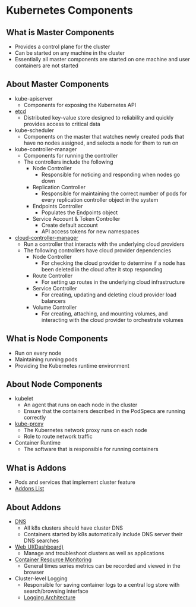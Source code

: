 # Kubernetes Components

## What is Master Components
- Provides a control plane for the cluster
- Can be started on any machine in the cluster
- Essentially all master components are started on one machine and user containers are not started

## About Master Components
- kube-apiserver
  - Components for exposing the Kubernetes API
- [etcd](https://github.com/etcd-io/etcd/blob/master/Documentation/docs.md)
  - Distributed key-value store designed to reliability and quickly provides access to critical data
- kube-scheduler
  - Components on the master that watches newly created pods that have no nodes assigned, and selects a node for them to run on
- kube-controller-manager
  - Components for running the controller
  - The controllers include the following
    - Node Controller
      - Responsible for noticing and responding when nodes go down
    - Replication Controller
      - Responsible for maintaining the correct number of pods for every replication controller object in the system
    - Endpoints Controller
      - Populates the Endpoints object
    - Service Account & Token Controller
      - Create default account
      - API access tokens for new namespaces
- [cloud-controller-manager](https://kubernetes.io/docs/tasks/administer-cluster/running-cloud-controller/)
  - Run a controller that interacts with the underlying cloud providers
  - The following controllers have cloud provider dependencies
    - Node Controller
      - For checking the cloud provider to determine if a node has been deleted in the cloud after it stop responding
    - Route Controller
      - For setting up routes in the underlying cloud infrastructure
    - Service Controller
      - For creating, updating and deleting cloud provider load balancers
    - Volume Controller
      - For creating, attaching, and mounting volumes, and interacting with the cloud provider to orchestrate volumes

## What is Node Components

- Run on every node
- Maintaining running pods
- Providing the Kubernetes runtime environment

## About Node Components

- kubelet
  - An agent that runs on each node in the cluster
  - Ensure that the containers described in the PodSpecs are running correctly
- [kube-proxy](https://kubernetes.io/docs/reference/command-line-tools-reference/kube-proxy/)
  - The Kubernetes network proxy runs on each node
  -  Role to route network traffic
- Container Runtime
  - The software that is responsible for running containers

## What is Addons

- Pods and services that implement cluster feature
- [Addons List](https://kubernetes.io/docs/concepts/cluster-administration/addons/)

## About Addons

- [DNS](https://kubernetes.io/docs/concepts/services-networking/dns-pod-service/)
  - All k8s clusters should have cluster DNS
  - Containers started by k8s automatically include DNS server their DNS searches
- [Web UI(Dashboard)](https://kubernetes.io/docs/tasks/access-application-cluster/web-ui-dashboard/)
  - Manage and troubleshoot clusters as well as applications
- [Container Resource Monitoring](https://kubernetes.io/docs/tasks/debug-application-cluster/resource-usage-monitoring/)
  -  General times series metrics can be recorded and viewed in the browser
- Cluster-level Logging
  - Responsible for saving container logs to a central log store with search/browsing interface
  - [Logging Architecture](https://kubernetes.io/docs/concepts/cluster-administration/logging/)
